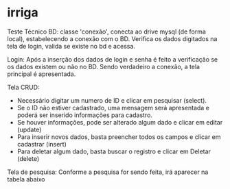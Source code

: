 # irriga
Teste Técnico
BD:
classe 'conexão', conecta ao drive mysql (de forma local), estabelecendo a conexão com o BD.
Verifica os dados digitados na tela de login, valida se existe no bd e acessa.

Login:
Após a inserção dos dados de login e senha é feito a verificação se os dados existem ou não no BD.
Sendo verdadeiro a conexão, a tela principal é apresentada.

Tela CRUD:
- Necessário digitar um numero de ID e clicar em pesquisar (select).
- Se o ID não estiver cadastrado, uma mensagem será apresentada e poderá ser inserido informações para cadastro.
- Se houver informações, pode ser alterado algum dado e clicar em editar (update)
- Para inserir novos dados, basta preencher todos os campos e clicar em cadastrar (insert)
- Para deletar algum dado, basta buscar o registro e clicar em Deletar (delete)

Tela de pesquisa:
Conforme a pesquisa for sendo feita, irá aparecer na tabela abaixo
